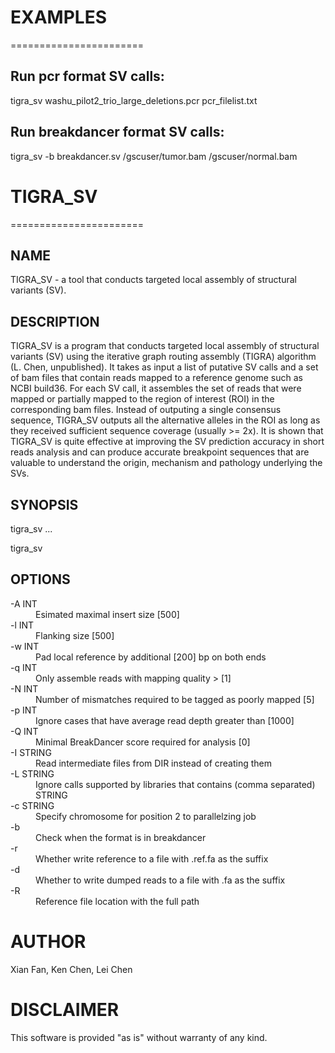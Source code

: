 # EXAMPLES

=======================

## Run pcr format SV calls:

<p class='terminal' markdown='1'>
tigra_sv washu_pilot2_trio_large_deletions.pcr pcr_filelist.txt
</p>

## Run breakdancer format SV calls:

<p class='terminal' markdown='1'>
tigra_sv -b breakdancer.sv /gscuser/tumor.bam /gscuser/normal.bam
</p>

# TIGRA_SV

=======================

## NAME
TIGRA_SV - a tool that conducts targeted local assembly of structural variants (SV).


## DESCRIPTION

TIGRA_SV is a program that conducts targeted local assembly of structural variants (SV) using
the iterative graph routing assembly (TIGRA) algorithm (L. Chen, unpublished). It takes as input
a list of putative SV calls and a set of bam files that contain reads mapped to a reference genome
such as NCBI build36. For each SV call, it assembles the set of reads that were mapped or partially
mapped to the region of interest (ROI) in the corresponding bam files. Instead of outputing a single
consensus sequence, TIGRA_SV outputs all the alternative alleles in the ROI as long as they received 
sufficient sequence coverage (usually >= 2x). It is shown that TIGRA_SV is quite effective at improving 
the SV prediction accuracy in short reads analysis and can produce accurate breakpoint sequences that 
are valuable to understand the origin, mechanism and pathology underlying the SVs.


## SYNOPSIS

<p class='terminal' markdown='1'>
tigra_sv <SV file> <a.bam> <b.bam> ...
</p>

<p class='terminal' markdown='1'>
tigra_sv <SV file> <bam_list_file>
</p>

## OPTIONS

<dl>
<dt>-A INT</dt>
<dd>Esimated maximal insert size [500]</dd>

<dt>-l INT</dt>
<dd>Flanking size [500]</dd>

<dt>-w INT</dt>
<dd>Pad local reference by additional [200] bp on both ends</dd>

<dt>-q INT</dt>
<dd>Only assemble reads with mapping quality > [1]</dd>

<dt>-N INT</dt>
<dd>Number of mismatches required to be tagged as poorly mapped [5]</dd>

<dt>-p INT</dt>
<dd>Ignore cases that have average read depth greater than [1000]</dd>

<dt>-Q INT </dt>
<dd>Minimal BreakDancer score required for analysis [0]</dd>

<dt>-I STRING</dt>
<dd>Read intermediate files from DIR instead of creating them</dd>

<dt>-L STRING</dt>
<dd>Ignore calls supported by libraries that contains (comma separated) STRING</dd>

<dt>-c STRING</dt>
<dd>Specify chromosome for position 2 to parallelzing job</dd>

<dt>-b</dt>
<dd>Check when the format is in breakdancer</dd>

<dt>-r</dt>
<dd>Whether write reference to a file with .ref.fa as the suffix</dd>

<dt>-d</dt>
<dd>Whether to write dumped reads to a file with .fa as the suffix</dd>

<dt>-R</dt>
<dd>Reference file location with the full path</dd>
</dl>

# AUTHOR

Xian Fan, Ken Chen, Lei Chen 


# DISCLAIMER

This software is provided "as is" without warranty of any kind.
